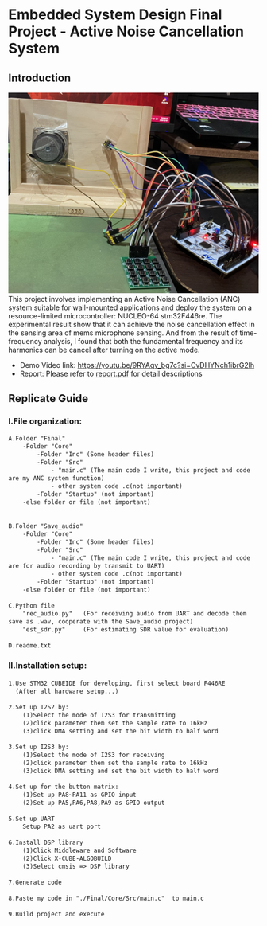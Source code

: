 # Embedded System Design Final Project - Active Noise Cancellation System
## Introduction
![Whole system](images/overview.jpg)
This project involves implementing an Active Noise Cancellation (ANC) system suitable for wall-mounted applications and deploy the system on a resource-limited microcontroller: NUCLEO-64 stm32F446re. The experimental result show that it can achieve the noise cancellation effect in the sensing area of mems
microphone sensing. And from the result of time-frequency analysis, I found that both the fundamental
frequency and its harmonics can be cancel after turning on the active mode.
- Demo Video link: https://youtu.be/9RYAqv_bg7c?si=CvDHYNch1ibrG2lh  
- Report: Please refer to [report.pdf](./report.pdf) for detail descriptions  

## Replicate Guide
### I.File organization:

	A.Folder "Final"
		-Folder "Core"
			-Folder "Inc" (Some header files)
			-Folder "Src" 
				- "main.c" (The main code I write, this project and code are my ANC system function)
				- other system code .c(not important)	
			-Folder "Startup" (not important)
		-else folder or file (not important)


	B.Folder "Save_audio"
		-Folder "Core"
			-Folder "Inc" (Some header files)
			-Folder "Src" 
				- "main.c" (The main code I write, this project and code are for audio recording by transmit to UART)
				- other system code .c(not important)	
			-Folder "Startup" (not important)
		-else folder or file (not important)
		
	C.Python file
		"rec_audio.py"   (For receiving audio from UART and decode them save as .wav, cooperate with the Save_audio project)
		"est_sdr.py"	 (For estimating SDR value for evaluation)

	D.readme.txt
	

### II.Installation setup:
	1.Use STM32 CUBEIDE for developing, first select board F446RE
	  (After all hardware setup...)

	2.Set up I2S2 by:
		(1)Select the mode of I2S3 for transmitting
		(2)click parameter them set the sample rate to 16kHz
		(3)click DMA setting and set the bit width to half word
	
	3.Set up I2S3 by:
		(1)Select the mode of I2S3 for receiving
		(2)click parameter them set the sample rate to 16kHz
		(3)click DMA setting and set the bit width to half word

	4.Set up for the button matrix:
		(1)Set up PA8~PA11 as GPIO input
		(2)Set up PA5,PA6,PA8,PA9 as GPIO output
	
	5.Set up UART
		Setup PA2 as uart port

	6.Install DSP library
		(1)Click Middleware and Software
		(2)Click X-CUBE-ALGOBUILD
		(3)Select cmsis => DSP library 
	
	7.Generate code

	8.Paste my code in "./Final/Core/Src/main.c"  to main.c

	9.Build project and execute
			
	